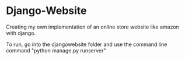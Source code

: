 # Django-Website

Creating my own implementation of an online store website like amazon with django.

To run, go into the djangowebsite folder and use the command line command "python manage.py runserver"

